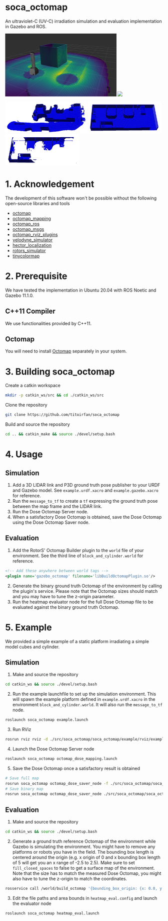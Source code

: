 # soca_octomap

An ultraviolet-C (UV-C) irradiation simulation and evaluation implementation in Gazebo and ROS.

<img src="./docs/demo.png" height="200"/> <img src="./docs/map_building.gif" height="200"/> 

<img src="./docs/map_meas.png" height="100"/> <img src="./docs/map_ref.png" height="100"/> <img src="./docs/map_diff.png" height="100"/> 

# 1. Acknowledgement
The development of this software won't be possible without the following open-source libraries and tools
- [octomap](https://github.com/OctoMap/octomap)
- [octomap_mapping](https://github.com/OctoMap/octomap_mapping)
- [octomap_ros](https://github.com/OctoMap/octomap_ros)
- [octomap_msgs](https://github.com/OctoMap/octomap_msgs)
- [octomap_rviz_plugins](https://github.com/OctoMap/octomap_rviz_plugins)
- [velodyne_simulator](https://bitbucket.org/DataspeedInc/velodyne_simulator/src/master/)
- [hector_localization](https://github.com/tu-darmstadt-ros-pkg/hector_localization)
- [rotors_simulator](https://github.com/ethz-asl/rotors_simulator)
- [tinycolormap](https://github.com/yuki-koyama/tinycolormap)

# 2. Prerequisite

We have tested the implementation in Ubuntu 20.04 with ROS Noetic and Gazebo 11.1.0.

## C++11 Compiler
We use functionalities provided by C++11.

## Octomap
You will need to install [Octomap](https://octomap.github.io/) separately in your system.

# 3. Building soca_octomap

Create a catkin workspace
```bash
mkdir -p catkin_ws/src && cd ./catkin_ws/src
```

Clone the repository
```bash
git clone https://github.com/titoirfan/soca_octomap
```

Build and source the repository
```bash
cd .. && catkin_make && source ./devel/setup.bash 
```

# 4. Usage

## Simulation
1. Add a 3D LIDAR link and P3D ground truth pose publisher to your URDF and Gazebo model. See `example.urdf.xacro` and `example.gazebo.xacro` for reference.
2. Run the `message_to_tf` to create a `tf` expressing the ground truth pose between the map frame and the LIDAR link.
3. Run the Dose Octomap Server node.
4. When a satisfactory Dose Octomap is obtained, save the Dose Octomap using the Dose Octomap Saver node.

## Evaluation
1. Add the RotorS' Octomap Builder plugin to the `world` file of your environment. See the third line of `block_and_cylinder.world` for reference.
```xml
<!-- Add these anywhere between world tags -->
<plugin name='gazebo_octomap' filename='libBuildOctomapPlugin.so'/>
```
2. Generate the binary ground truth Octomap of the environment by calling the plugin's service. Please note that the Octomap sizes should match and you may have to tune the z-origin parameter.
3. Run the heatmap evaluator node for the full Dose Octomap file to be evaluated against the binary ground truth Octomap.

# 5. Example

We provided a simple example of a static platform irradiating a simple model cubes and cylinder.

## Simulation

1. Make and source the repository
```bash
cd catkin_ws && source ./devel/setup.bash
```
2. Run the example launchfile to set up the simulation environment. This will spawn the example platform defined in `example.urdf.xacro` in the environment `block_and_cylinder.world`. It will also run the `message_to_tf` node.
```bash
roslaunch soca_octomap example.launch
```
3. Run RViz
```bash
rosrun rviz rviz -d ./src/soca_octomap/soca_octomap/example/rviz/example.rviz
```
4. Launch the Dose Octomap Server node
```bash
roslaunch soca_octomap octomap_dose_mapping.launch
```
5. Save the Dose Octomap once a satisfactory result is obtained
```bash
# Save full map
rosrun soca_octomap octomap_dose_saver_node -f ./src/soca_octomap/soca_octomap/example/octomap/meas_octomap.ot
# Save binary map
rosrun soca_octomap octomap_dose_saver_node ./src/soca_octomap/soca_octomap/example/octomap/meas_octomap.bt
```

## Evaluation

1. Make and source the repository
```bash
cd catkin_ws && source ./devel/setup.bash
```
2. Generate a ground truth reference Octomap of the environment while Gazebo is simulating the environment. You might have to remove any platforms or robots you have in the field. The bounding box length is centered around the origin (e.g. x origin of 0 and x bounding box length of 5 will get you an x range of -2.5 to 2.5). Make sure to set `fill_closed_spaces` to false to get a surface map of the environment. Note that the size has to match the measured Dose Octomap, you might also have to tune the z-origin to match the coordinates. 
```bash
rosservice call /world/build_octomap '{bounding_box_origin: {x: 0.0, y: 0, z: 0.5}, bounding_box_lengths: {x: 5.0, y: 5.0, z: 2.05}, leaf_size: 0.05, filename: $(PATH_TO_CATKIN_WS)/src/soca_octomap/soca_octomap/example/octomaps/ref_octomap.bt, fill_closed_spaces: false}'
```
3. Edit the file paths and area bounds in `heatmap_eval.config` and launch the evaluator node
```bash
roslaunch soca_octomap heatmap_eval.launch
```